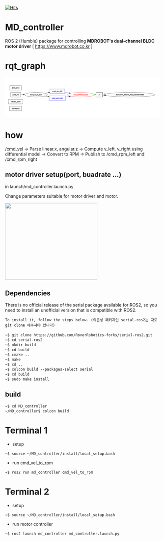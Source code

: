 [![Hits](https://hits.seeyoufarm.com/api/count/incr/badge.svg?url=https%3A%2F%2Fgithub.com%2FCJungHo%2FMD_controller&count_bg=%2379C83D&title_bg=%23555555&icon=&icon_color=%23E7E7E7&title=hits&edge_flat=false)](https://hits.seeyoufarm.com)
# MD_controller
ROS 2 (Humble) package for controlling **MDROBOT's dual-channel BLDC motor driver** [ https://www.mdrobot.co.kr ]

# rqt_graph

<img src="docs/rqt_graph.png"/>

# how

/cmd_vel -> Parse linear.x, angular.z -> Compute v_left, v_right using differential model -> Convert to RPM -> Publish to /cmd_rpm_left and /cmd_rpm_right

## motor driver setup(port, buadrate ...)
in launch/md_controller.launch.py

Change parameters suitable for motor driver and motor.

<img src="https://github.com/CJungHo/MD_controller/assets/91372509/191e4049-032f-4910-bbbc-4b158db60aea"  width="300" height="250"/>

## Dependencies
There is no official release of the serial package available for ROS2, so you need to install an unofficial version that is compatible with ROS2.

```
To install it, follow the steps below. (의존성 패키지인 serial-ros2는 따로 git clone 해주셔야 합니다)

~$ git clone https://github.com/RoverRobotics-forks/serial-ros2.git
~$ cd serial-ros2
~$ mkdir build
~$ cd build
~$ cmake ..
~$ make
~$ cd ..
~$ colcon build --packages-select serial
~$ cd build
~$ sudo make install
```
## build
```
~$ cd MD_controller
~/MD_controller$ colcon build
```
# Terminal 1

+ setup
```
~$ source ~/MD_controller/install/local_setup.bash
```
+ run cmd_vel_to_rpm
```
~$ ros2 run md_controller cmd_vel_to_rpm
```
# Terminal 2

+ setup
```
~$ source ~/MD_controller/install/local_setup.bash
```
+ run motor controller
```        
~$ ros2 launch md_controller md_controller.launch.py
```

